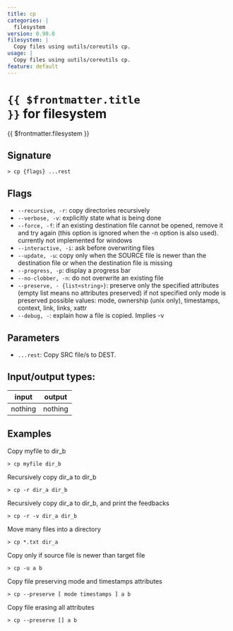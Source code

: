 ```yaml
---
title: cp
categories: |
  filesystem
version: 0.90.0
filesystem: |
  Copy files using uutils/coreutils cp.
usage: |
  Copy files using uutils/coreutils cp.
feature: default
---
```


<!-- This file is automatically generated. Please edit the command in https://github.com/nushell/nushell instead. -->

# <code>{{ $frontmatter.title }}</code> for filesystem

<div class='command-title'>{{ $frontmatter.filesystem }}</div>

## Signature

`> cp {flags} ...rest`

## Flags

- `--recursive, -r`: copy directories recursively
- `--verbose, -v`: explicitly state what is being done
- `--force, -f`: if an existing destination file cannot be opened, remove it and try
  again (this option is ignored when the -n option is also used).
  currently not implemented for windows
- `--interactive, -i`: ask before overwriting files
- `--update, -u`: copy only when the SOURCE file is newer than the destination file or when the destination file is missing
- `--progress, -p`: display a progress bar
- `--no-clobber, -n`: do not overwrite an existing file
- `--preserve, - {list<string>}`: preserve only the specified attributes (empty list means no attributes preserved)
  if not specified only mode is preserved
  possible values: mode, ownership (unix only), timestamps, context, link, links, xattr
- `--debug, -`: explain how a file is copied. Implies -v

## Parameters

- `...rest`: Copy SRC file/s to DEST.

## Input/output types:

| input   | output  |
| ------- | ------- |
| nothing | nothing |

## Examples

Copy myfile to dir_b

```nu
> cp myfile dir_b

```

Recursively copy dir_a to dir_b

```nu
> cp -r dir_a dir_b

```

Recursively copy dir_a to dir_b, and print the feedbacks

```nu
> cp -r -v dir_a dir_b

```

Move many files into a directory

```nu
> cp *.txt dir_a

```

Copy only if source file is newer than target file

```nu
> cp -u a b

```

Copy file preserving mode and timestamps attributes

```nu
> cp --preserve [ mode timestamps ] a b

```

Copy file erasing all attributes

```nu
> cp --preserve [] a b

```
